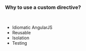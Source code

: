 ###  Why to use a custom directive?  
&nbsp;

* Idiomatic AngularJS
* Reusable
* Isolation
* Testing
